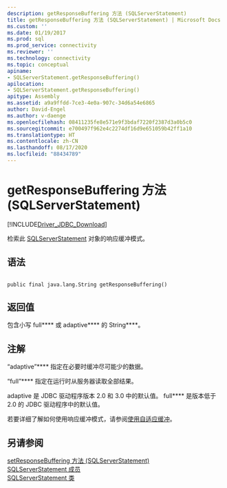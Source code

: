 ```yaml
---
description: getResponseBuffering 方法 (SQLServerStatement)
title: getResponseBuffering 方法 (SQLServerStatement) | Microsoft Docs
ms.custom: ''
ms.date: 01/19/2017
ms.prod: sql
ms.prod_service: connectivity
ms.reviewer: ''
ms.technology: connectivity
ms.topic: conceptual
apiname:
- SQLServerStatement.getResponseBuffering()
apilocation:
- SQLServerStatement.getResponseBuffering()
apitype: Assembly
ms.assetid: a9a9ffdd-7ce3-4e0a-907c-34d6a54e6865
author: David-Engel
ms.author: v-daenge
ms.openlocfilehash: 08411235fe8e571e9f3bdaf7220f2387d3a0b5c0
ms.sourcegitcommit: e700497f962e4c2274df16d9e651059b42ff1a10
ms.translationtype: HT
ms.contentlocale: zh-CN
ms.lasthandoff: 08/17/2020
ms.locfileid: "88434789"
---
```

# <a name="getresponsebuffering-method-sqlserverstatement"></a>getResponseBuffering 方法 (SQLServerStatement)
[!INCLUDE[Driver_JDBC_Download](../../../includes/driver_jdbc_download.md)]

  检索此 [SQLServerStatement](../../../connect/jdbc/reference/sqlserverstatement-class.md) 对象的响应缓冲模式。  
  
## <a name="syntax"></a>语法  
  
```  
  
public final java.lang.String getResponseBuffering()  
```  
  
## <a name="return-value"></a>返回值  
 包含小写 full**** 或 adaptive**** 的 String****。  
  
## <a name="remarks"></a>注解  
 “adaptive”**** 指定在必要时缓冲尽可能少的数据。  
  
 “full”**** 指定在运行时从服务器读取全部结果。  
  
 adaptive 是 JDBC 驱动程序版本 2.0 和 3.0 中的默认值。 full**** 是版本低于 2.0 的 JDBC 驱动程序中的默认值。  
  
 若要详细了解如何使用响应缓冲模式，请参阅[使用自适应缓冲](../../../connect/jdbc/using-adaptive-buffering.md)。  
  
## <a name="see-also"></a>另请参阅  
 [setResponseBuffering 方法 &#40;SQLServerStatement&#41;](../../../connect/jdbc/reference/setresponsebuffering-method-sqlserverstatement.md)   
 [SQLServerStatement 成员](../../../connect/jdbc/reference/sqlserverstatement-members.md)   
 [SQLServerStatement 类](../../../connect/jdbc/reference/sqlserverstatement-class.md)  
  
  
